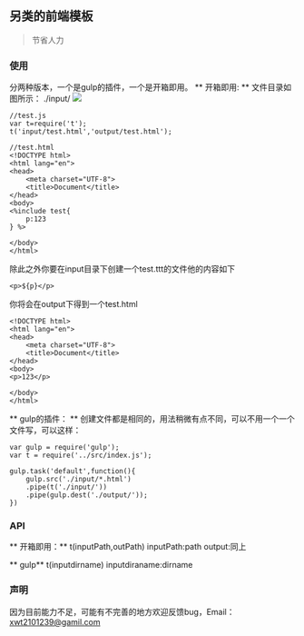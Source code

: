 ## 另类的前端模板

> 节省人力

### 使用
分两种版本，一个是gulp的插件，一个是开箱即用。
** 开箱即用: **
文件目录如图所示：
./input/
![](http://7xpser.com1.z0.glb.clouddn.com/QQ%E6%88%AA%E5%9B%BE20160804113815.png)
```
//test.js
var t=require('t');
t('input/test.html','output/test.html');

```
```
//test.html
<!DOCTYPE html>
<html lang="en">
<head>
	<meta charset="UTF-8">
	<title>Document</title>
</head>
<body>
<%include test{
	p:123
} %>

</body>
</html>

```
除此之外你要在input目录下创建一个test.ttt的文件他的内容如下
```
<p>${p}</p>

```
你将会在output下得到一个test.html

```
<!DOCTYPE html>
<html lang="en">
<head>
	<meta charset="UTF-8">
	<title>Document</title>
</head>
<body>
<p>123</p>

</body>
</html>

```

** gulp的插件： **
创建文件都是相同的，用法稍微有点不同，可以不用一个一个文件写，可以这样：
```
var gulp = require('gulp');
var t = require('../src/index.js');

gulp.task('default',function(){
	gulp.src('./input/*.html')
	.pipe(t('./input/'))
	.pipe(gulp.dest('./output/'));
})

```

### API
** 开箱即用：**
t(inputPath,outPath)
inputPath:path
output:同上


** gulp**
t(inputdirname)
inputdiraname:dirname

### 声明
因为目前能力不足，可能有不完善的地方欢迎反馈bug，Email：xwt2101239@gamil.com
